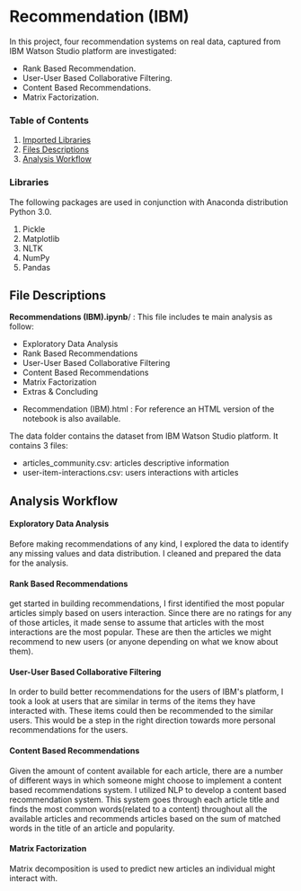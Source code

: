 # Recommendation (IBM)
In this project, four recommendation systems on real data, captured from IBM Watson Studio platform are investigated:
- Rank Based Recommendation.
- User-User Based Collaborative Filtering.
- Content Based Recommendations.
- Matrix Factorization. 

### Table of Contents

1. [Imported Libraries](#libraries)
2. [Files Descriptions](#files)
3. [Analysis Workflow](#analysis)


### Libraries  <a name="libraries"></a>
The following packages are used in conjunction with Anaconda distribution Python 3.0.

1. Pickle
2. Matplotlib
3. NLTK
4. NumPy
5. Pandas

## File Descriptions <a name="files"></a>

  **Recommendations (IBM).ipynb**/ : This file includes te main analysis as follow:

  * Exploratory Data Analysis
  * Rank Based Recommendations
  * User-User Based Collaborative Filtering
  * Content Based Recommendations
  * Matrix Factorization
  * Extras & Concluding

 - Recommendation (IBM).html : For reference an HTML version of the notebook is also available.

The data folder contains the dataset from IBM Watson Studio platform.
It contains 3 files:

- articles_community.csv:  articles descriptive information 
- user-item-interactions.csv: users interactions with articles 

## Analysis Workflow  <a name="analysis"></a>

#### Exploratory Data Analysis
Before making recommendations of any kind, I explored the data to identify any missing values and data distribution. I cleaned and prepared the data for the analysis.

#### Rank Based Recommendations
get started in building recommendations, I first identified the most popular articles simply based on users interaction. Since there are no ratings for any of those articles, it made sense to assume that articles with the most interactions are the most popular. These are then the articles we might recommend to new users (or anyone depending on what we know about them).

#### User-User Based Collaborative Filtering
In order to build better recommendations for the users of IBM's platform, I took a look at users that are similar in terms of the items they have interacted with. These items could then be recommended to the similar users. This would be a step in the right direction towards more personal recommendations for the users.

#### Content Based Recommendations
Given the amount of content available for each article, there are a number of different ways in which someone might choose to implement a content based recommendations system. I utilized NLP to develop a content based recommendation system. This system goes through each article title and finds the most common words(related to a content) throughout all the available articles and recommends articles based on the sum of matched words in the title of an article and popularity.

#### Matrix Factorization
Matrix decomposition is used to predict new articles an individual might interact with.